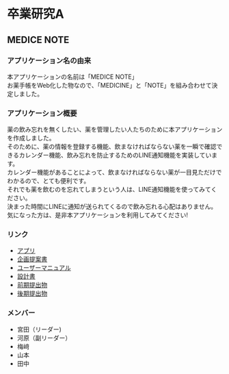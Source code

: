 # 卒業研究A
## MEDICE NOTE
### アプリケーション名の由来
本アプリケーションの名前は「MEDICE NOTE」  
お薬手帳をWeb化した物なので、「MEDICINE」と「NOTE」を組み合わせて決定しました。  
### アプリケーション概要
薬の飲み忘れを無くしたい、薬を管理したい人たちのために本アプリケーションを作成しました。  
そのために、薬の情報を登録する機能、飲まなければならない薬を一瞬で確認できるカレンダー機能、飲み忘れを防止するためのLINE通知機能を実装しています。  
カレンダー機能があることによって、飲まなければならない薬が一目見ただけでわかるので、とても便利です。  
それでも薬を飲むのを忘れてしまうという人は、LINE通知機能を使ってみてください。  
決まった時間にLINEに通知が送られてくるので飲み忘れる心配はありません。  
気になった方は、是非本アプリケーションを利用してみてください!
### リンク
* [アプリ](https://www.medice-note.vxx0.com/)
* [企画提案書](/_doc/readme.md)
* [ユーザーマニュアル](/_doc/ユーザーマニュアル/ユーザーマニュアル.docx)
* [設計書](/_doc/設計書/readme.md)
* [前期提出物](/_doc/early/readme.md)
* [後期提出物](/_doc/late/readme.md)
### メンバー
* 宮田（リーダー)
* 河原（副リーダー）
* 梅﨑
* 山本
* 田中
